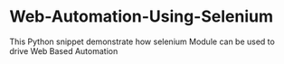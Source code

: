 # Web-Automation-Using-Selenium
This Python snippet demonstrate how selenium Module can be used to drive Web Based Automation
